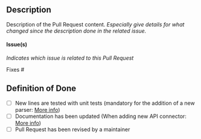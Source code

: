 ## Description

Description of the Pull Request content. *Especially give details for what changed since the description
done in the related issue.*

#### Issue(s)

*Indicates which issue is related to this Pull Request*

Fixes #

## Definition of Done

* [ ]  New lines are tested with unit tests (mandatory for the addition of a new parser: [More info](https://bioapi.readthedocs.io/en/latest/contribution_guide/parser.html))
* [ ]  Documentation has been updated (When adding new API connector: [More info](https://bioapi.readthedocs.io/en/latest/contribution_guide/docs.html))
* [ ]  Pull Request has been revised by a maintainer
